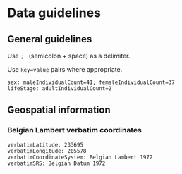 # Data guidelines

## General guidelines

Use `; ` (semicolon + space) as a delimiter.

Use `key=value` pairs where appropriate.

    sex: maleIndividualCount=41; femaleIndividualCount=37
    lifeStage: adultIndividualCount=2

## Geospatial information

### Belgian Lambert verbatim coordinates

    verbatimLatitude: 233695
    verbatimLongitude: 205578
    verbatimCoordinateSystem: Belgian Lambert 1972
    verbatimSRS: Belgian Datum 1972
